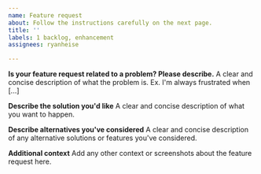 ```yaml
---
name: Feature request
about: Follow the instructions carefully on the next page.
title: ''
labels: 1 backlog, enhancement
assignees: ryanheise

---
```


<!--

        PLEASE READ CAREFULLY!





        FOR YOUR FEATURE REQUEST TO BE PROCESSED, YOU WILL NEED
        TO FILL IN ALL SECTIONS BELOW. DON'T DELETE THE HEADINGS.


        THANK YOU :-D


-->


**Is your feature request related to a problem? Please describe.**
A clear and concise description of what the problem is. Ex. I'm always frustrated when [...]

**Describe the solution you'd like**
A clear and concise description of what you want to happen.

**Describe alternatives you've considered**
A clear and concise description of any alternative solutions or features you've considered.

**Additional context**
Add any other context or screenshots about the feature request here.
